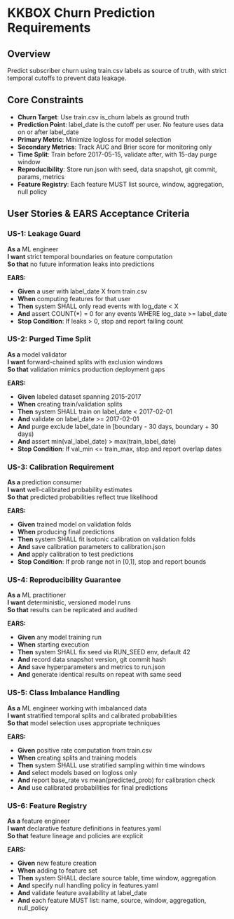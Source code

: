 # KKBOX Churn Prediction Requirements

## Overview
Predict subscriber churn using train.csv labels as source of truth, with strict temporal cutoffs to prevent data leakage.

## Core Constraints
- **Churn Target**: Use train.csv is_churn labels as ground truth
- **Prediction Point**: label_date is the cutoff per user. No feature uses data on or after label_date
- **Primary Metric**: Minimize logloss for model selection
- **Secondary Metrics**: Track AUC and Brier score for monitoring only
- **Time Split**: Train before 2017-05-15, validate after, with 15-day purge window
- **Reproducibility**: Store run.json with seed, data snapshot, git commit, params, metrics
- **Feature Registry**: Each feature MUST list source, window, aggregation, null policy

## User Stories & EARS Acceptance Criteria

### US-1: Leakage Guard
**As a** ML engineer  
**I want** strict temporal boundaries on feature computation  
**So that** no future information leaks into predictions

**EARS:**
- **Given** a user with label_date X from train.csv
- **When** computing features for that user  
- **Then** system SHALL only read events with log_date < X
- **And** assert COUNT(*) = 0 for any events WHERE log_date >= label_date
- **Stop Condition**: If leaks > 0, stop and report failing count

### US-2: Purged Time Split
**As a** model validator  
**I want** forward-chained splits with exclusion windows  
**So that** validation mimics production deployment gaps

**EARS:**
- **Given** labeled dataset spanning 2015-2017
- **When** creating train/validation splits
- **Then** system SHALL train on label_date < 2017-02-01
- **And** validate on label_date >= 2017-02-01  
- **And** purge exclude label_date in [boundary - 30 days, boundary + 30 days)
- **And** assert min(val_label_date) > max(train_label_date)
- **Stop Condition**: If val_min <= train_max, stop and report overlap dates

### US-3: Calibration Requirement
**As a** prediction consumer  
**I want** well-calibrated probability estimates  
**So that** predicted probabilities reflect true likelihood

**EARS:**
- **Given** trained model on validation folds
- **When** producing final predictions
- **Then** system SHALL fit isotonic calibration on validation folds
- **And** save calibration parameters to calibration.json
- **And** apply calibration to test predictions
- **Stop Condition**: If prob range not in [0,1], stop and report bounds

### US-4: Reproducibility Guarantee  
**As a** ML practitioner  
**I want** deterministic, versioned model runs  
**So that** results can be replicated and audited

**EARS:**
- **Given** any model training run
- **When** starting execution
- **Then** system SHALL fix seed via RUN_SEED env, default 42
- **And** record data snapshot version, git commit hash
- **And** save hyperparameters and metrics to run.json
- **And** generate identical results on repeat with same seed

### US-5: Class Imbalance Handling
**As a** ML engineer working with imbalanced data  
**I want** stratified temporal splits and calibrated probabilities  
**So that** model selection uses appropriate techniques

**EARS:**
- **Given** positive rate computation from train.csv
- **When** creating splits and training models
- **Then** system SHALL use stratified sampling within time windows
- **And** select models based on logloss only
- **And** report base_rate vs mean(predicted_prob) for calibration check
- **And** use calibrated probabilities for final predictions

### US-6: Feature Registry
**As a** feature engineer  
**I want** declarative feature definitions in features.yaml  
**So that** feature lineage and policies are explicit

**EARS:**
- **Given** new feature creation
- **When** adding to feature set
- **Then** system SHALL declare source table, time window, aggregation
- **And** specify null handling policy in features.yaml
- **And** validate feature availability at label_date
- **And** each feature MUST list: name, source, window, aggregation, null_policy
